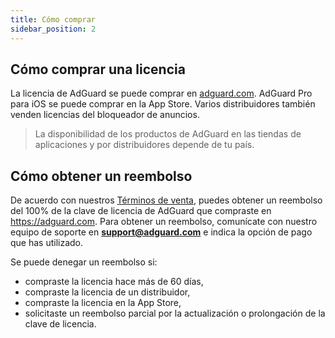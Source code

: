```yaml
---
title: Cómo comprar
sidebar_position: 2
---
```


## Cómo comprar una licencia

La licencia de AdGuard se puede comprar en [adguard.com](https://adguard.com/license.html). AdGuard Pro para iOS se puede comprar en la App Store. Varios distribuidores también venden licencias del bloqueador de anuncios.

> La disponibilidad de los productos de AdGuard en las tiendas de aplicaciones y por distribuidores depende de tu país.

## Cómo obtener un reembolso

De acuerdo con nuestros [Términos de venta](https://adguard.com/terms-of-sale.html), puedes obtener un reembolso del 100% de la clave de licencia de AdGuard que compraste en https://adguard.com. Para obtener un reembolso, comunícate con nuestro equipo de soporte en **support@adguard.com** e indica la opción de pago que has utilizado.

Se puede denegar un reembolso si:
* compraste la licencia hace más de 60 días,
* compraste la licencia de un distribuidor,
* compraste la licencia en la App Store,
* solicitaste un reembolso parcial por la actualización o prolongación de la clave de licencia.
